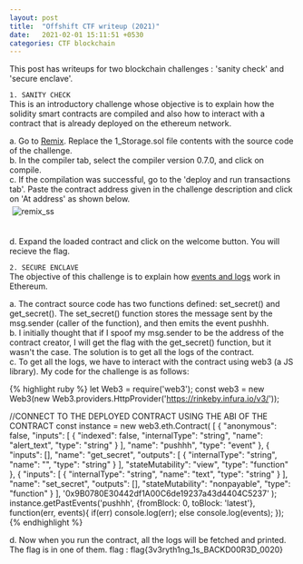 ```yaml
---
layout: post
title:  "Offshift CTF writeup (2021)"
date:   2021-02-01 15:11:51 +0530
categories: CTF blockchain
---
```

<style type="text/css">
  img {
    padding: 5px;
    display: block;
  }
</style>
This post has writeups for two blockchain challenges : 'sanity check' and 'secure enclave'. 

`1. SANITY CHECK`  
This is an introductory challenge whose objective is to explain how the solidity smart contracts are compiled and also how to interact with a contract that is already deployed on the ethereum network.

a. Go to [Remix][remix-link]. Replace the 1_Storage.sol file contents with the source code of the challenge.  
b. In the compiler tab, select the compiler version 0.7.0, and click on compile.  
c. If the compilation was successful, go to the 'deploy and run transactions tab'. Paste the contract address given in the challenge description and click on 'At address' as shown below.
                <img src="{{ site.baseurl }}/assets/images/1_sanity_chk.png" alt="remix_ss">

  <br />
d. Expand the loaded contract and click on the welcome button. You will recieve the flag.
  
`2. SECURE ENCLAVE`  
The objective of this challenge is to explain how [events and logs][ethereum-logs] work in Ethereum.  

a. The contract source code has two functions defined: set_secret() and get_secret(). The set_secret() function stores the message sent by the msg.sender (caller of the function), and then emits the event pushhh.  
b. I initially thought that if I spoof my msg.sender to be the address of the contract creator, I will get the flag with the get_secret() function, but it wasn't the case. The solution is to get all the logs of the contract.  
c. To get all the logs, we have to interact with the contract using web3 (a JS library). My code for the challenge is as follows:

{% highlight ruby %}
let Web3 = require('web3');
const web3 = new Web3(new Web3.providers.HttpProvider('https://rinkeby.infura.io/v3/<KEY>'));

//CONNECT TO THE DEPLOYED CONTRACT USING THE ABI OF THE CONTRACT
const instance = new web3.eth.Contract(
	[
        {
          "anonymous": false,
          "inputs": [
            {
              "indexed": false,
              "internalType": "string",
              "name": "alert_text",
              "type": "string"
            }
          ],
          "name": "pushhh",
          "type": "event"
        },
        {
          "inputs": [],
          "name": "get_secret",
          "outputs": [
            {
              "internalType": "string",
              "name": "",
              "type": "string"
            }
          ],
          "stateMutability": "view",
          "type": "function"
        },
        {
          "inputs": [
            {
              "internalType": "string",
              "name": "text",
              "type": "string"
            }
          ],
          "name": "set_secret",
          "outputs": [],
          "stateMutability": "nonpayable",
          "type": "function"
        }
      ],
	'0x9B0780E30442df1A00C6de19237a43d4404C5237'
);	
instance.getPastEvents('pushhh', {fromBlock: 0, toBlock: 'latest'}, function(err, events){
	if(err)
		console.log(err);
	else
		console.log(events);
});
{% endhighlight %}

d. Now when you run the contract, all the logs will be fetched and printed. The flag is in one of them.     flag : flag{3v3ryth1ng_1s_BACKD00R3D_0020}             

[remix-link]: https://remix.ethereum.org/
[ethereum-logs]: https://medium.com/linum-labs/everything-you-ever-wanted-to-know-about-events-and-logs-on-ethereum-fec84ea7d0a5
